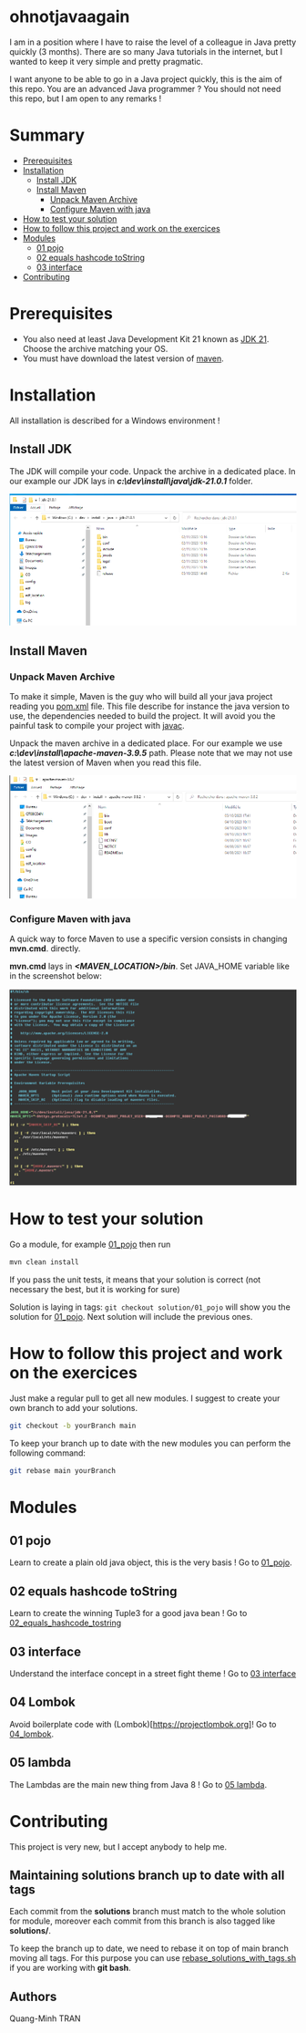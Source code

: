 # ohnotjavaagain
I am in a position where I have to raise the level of a colleague in Java pretty quickly (3 months).
There are so many Java tutorials in the internet, but I wanted to keep it very simple and pretty pragmatic.

I want anyone to be able to go in a Java project quickly, this is the aim of this repo. You are an advanced Java programmer ? You should not need this repo, but I am open to any remarks !

# Summary

- [Prerequisites](#prerequisites)
- [Installation](#installation)
  - [Install JDK](#install-jdk)
  - [Install Maven](#install-maven)
    - [Unpack Maven Archive](#unpack-maven-archive)
    - [Configure Maven with java](#configure-maven-with-java)
- [How to test your solution](#how-to-test-your-solution)
- [How to follow this project and work on the exercices](#how-to-follow-this-project-and-work-on-the-exercices)
- [Modules](#modules)
  - [01 pojo](#01-pojo)
  - [02 equals hashcode toString](#02-equals-hashcode-tostring)
  - [03 interface](#03-interface)
- [Contributing](#contributing)

# Prerequisites

- You also need at least Java Development Kit 21 known as [JDK 21](https://jdk.java.net/21). Choose the archive matching your OS.
- You must have download the latest version of [maven](https://maven.apache.org/download.cgi).

# Installation

All installation is described for a Windows environment !

## Install JDK

The JDK will compile your code. Unpack the archive in a dedicated place. In our example our JDK lays in _**c:\dev\install\java\jdk-21.0.1**_
folder.

![java 21 location](images/java21_path.png)

## Install Maven

### Unpack Maven Archive

To make it simple, Maven is the guy who will build all your java project reading you [pom.xml](pom.xml) file. This file
describe for instance the java version to use, the dependencies needed to build the project. It will avoid you the painful
task to compile your project with [javac](https://docs.oracle.com/en/java/javase/21/docs/specs/man/javac.html).

Unpack the maven archive in a dedicated place. For our example we use _**c:\dev\install\apache-maven-3.9.5**_ path.
Please note that we may not use the latest version of Maven when you read this file.

![maven location](images/maven_location.png)

### Configure Maven with java

A quick way to force Maven to use a specific version consists in changing **mvn.cmd**.
directly.

**mvn.cmd** lays in **_<MAVEN_LOCATION>/bin_**. Set JAVA_HOME variable like in the screenshot below:

![java_home_in_mvn.png](images/java_home_in_mvn.png)

# How to test your solution
Go a module, for example [01_pojo](01_pojo) then run
```bash
mvn clean install
```

If you pass the unit tests, it means that your solution is correct (not necessary the best, but it is working for sure)

Solution is laying in tags: `git checkout solution/01_pojo` will show you the solution for [01_pojo](01_pojo). Next solution
will include the previous ones.

# How to follow this project and work on the exercices

Just make a regular pull to get all new modules. I suggest to create your own branch to add your solutions.
```bash
git checkout -b yourBranch main
```
To keep your branch up to date with the new modules you can perform the following command:
```bash
git rebase main yourBranch
```

# Modules

## 01 pojo

Learn to create a plain old java object, this is the very basis ! Go to [01_pojo](01_pojo).

## 02 equals hashcode toString

Learn to create the winning Tuple3 for a good java bean ! Go to [02_equals_hashcode_tostring](02_equals_hashcode_tostring)

## 03 interface

Understand the interface concept in a street fight theme ! Go to [03 interface](03_interface)

## 04 Lombok

Avoid boilerplate code with (Lombok)[https://projectlombok.org]! Go to [04_lombok](04_lombok).

## 05 lambda

The Lambdas are the main new thing from Java 8 ! Go to [05 lambda](05_lambda).

# Contributing

This project is very new, but I accept anybody to help me.

## Maintaining solutions branch up to date with all tags

Each commit from the **solutions** branch must match to the whole solution for module, moreover each commit from this
branch is also tagged like **solutions/<module name>**.

To keep the branch up to date, we need to rebase it on top of main branch moving all tags. For this purpose you can use
[rebase_solutions_with_tags.sh](internal/rebase_solutions_with_tags.sh) if you are working with **git bash**.

## Authors

Quang-Minh TRAN